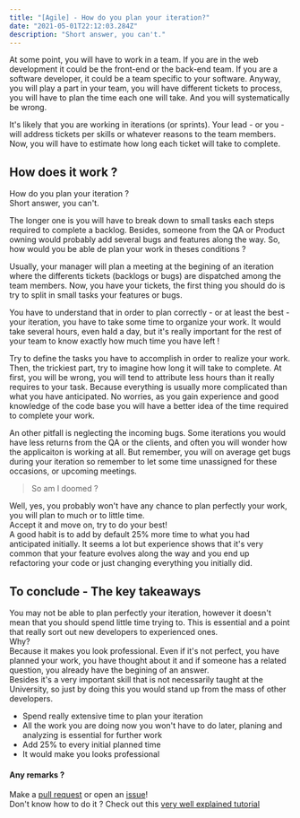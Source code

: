 ```yaml
---
title: "[Agile] - How do you plan your iteration?"
date: "2021-05-01T22:12:03.284Z"
description: "Short answer, you can't."
---
```


At some point, you will have to work in a team. If you are in the web development it could be the front-end or the back-end team. If you are a software developer, it could be a team specific to your software. Anyway, you will play a part in your team, you will have different tickets to process, you will have to plan the time each one will take. And you will systematically be wrong.

It's likely that you are working in iterations (or sprints). Your lead - or you - will address tickets per skills or whatever reasons to the team members. Now, you will have to estimate how long each ticket will take to complete.

## How does it work ?
How do you plan your iteration ?  
Short answer, you can't.  

The longer one is you will have to break down to small tasks each steps required to complete a backlog. Besides, someone from the QA or Product owning would probably add several bugs and features along the way. So, how would you be able de plan your work in theses conditions ?  

Usually, your manager will plan a meeting at the begining of an iteration where the differents tickets (backlogs or bugs) are dispatched among the team members. Now, you have your tickets, the first thing you should do is try to split in small tasks your features or bugs.  

You have to understand that in order to plan correctly - or at least the best - your iteration, you have to take some time to organize your work. It would take several hours, even hald a day, but it's really important for the rest of your team to know exactly how much time you have left !   

Try to define the tasks you have to accomplish in order to realize your work. Then, the trickiest part, try to imagine how long it will take to complete. At first, you will be wrong, you will tend to attribute less hours than it really requires to your task. Because everything is usually more complicated than what you have anticipated. No worries, as you gain experience and good knowledge of the code base you will have a better idea of the time required to complete your work. 

An other pitfall is neglecting the incoming bugs. Some iterations you would have less returns from the QA or the clients, and often you will wonder how the applicaiton is working at all. But remember, you will on average get bugs during your iteration so remember to let some time unassigned for these occasions, or upcoming meetings.


> So am I doomed ?  

Well, yes, you probably won't have any chance to plan perfectly your work, you will plan to much or to little time.  
Accept it and move on, try to do your best!  
A good habit is to add by default 25% more time to what you had anticipated initially. It seems a lot but experience shows that it's very common that your feature evolves along the way and you end up refactoring your code or just changing everything you initially did.  

## To conclude - The key takeaways
You may not be able to plan perfectly your iteration, however it doesn't mean that you should spend little time trying to. This is essential and a point that really sort out new developers to experienced ones.  
Why?  
Because it makes you look professional. Even if it's not perfect, you have planned your work, you have thought about it and if someone has a related question, you already have the begining of an answer.  
Besides it's a very important skill that is not necessarily taught at the University, so just by doing this you would stand up from the mass of other developers.

- Spend really extensive time to plan your iteration
- All the work you are doing now you won't have to do later, planing and analyzing is essential for further work
- Add 25% to every initial planned time
- It would make you looks professional 

#### Any remarks ?

Make a [pull request](https://github.com/ackermannQ/quentinackermann) or open an [issue](https://github.com/ackermannQ/quentinackermann/issues)!  
Don't know how to do it ? Check out this [very well explained tutorial](https://opensource.com/article/19/7/create-pull-request-github)

